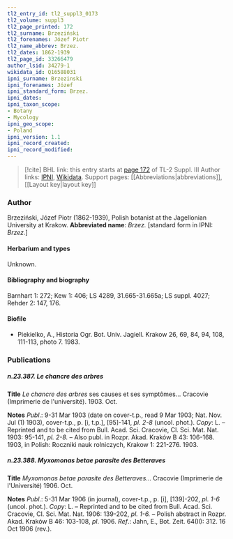 ```yaml
---
tl2_entry_id: tl2_suppl3_0173
tl2_volume: suppl3
tl2_page_printed: 172
tl2_surname: Brzeziński
tl2_forenames: Józef Piotr
tl2_name_abbrev: Brzez.
tl2_dates: 1862-1939
tl2_page_id: 33266479
author_lsid: 34279-1
wikidata_id: Q16588031
ipni_surname: Brzezinski
ipni_forenames: Józef
ipni_standard_form: Brzez.
ipni_dates: 
ipni_taxon_scope: 
- Botany
- Mycology
ipni_geo_scope: 
- Poland
ipni_version: 1.1
ipni_record_created: 
ipni_record_modified:
---
```


> [!cite] BHL link: this entry starts at [page 172](https://www.biodiversitylibrary.org/page/33266479) of TL-2 Suppl. III
> Author links: [IPNI](https://www.ipni.org/a/34279-1), [Wikidata](https://www.wikidata.org/wiki/Q16588031). Support pages: [[Abbreviations|abbreviations]], [[Layout key|layout key]]

### Author

Brzeziński, Józef Piotr (1862-1939), Polish botanist at the Jagellonian University at Krakow. 
**Abbreviated name**: *Brzez.* \[standard form in IPNI: *Brzez.*\]

#### Herbarium and types

Unknown.

#### Bibliography and biography

Barnhart 1: 272; Kew 1: 406; LS 4289, 31.665-31.665a; LS suppl. 4027; Rehder 2: 147, 176.

#### Biofile

- Piekielko, A., Historia Ogr. Bot. Univ. Jagiell. Krakow 26, 69, 84, 94, 108, 111-113, photo 7. 1983.

### Publications

##### n.23.387. Le chancre des arbres

**Title**
*Le chancre des arbres* ses causes et ses symptômes... Cracovie (Imprimerie de l'université). 1903. Oct.

**Notes**
*Publ*.: 9-31 Mar 1903 (date on cover-t.p., read 9 Mar 1903; Nat. Nov. Jul (1) 1903), cover-t.p., p. \[i, t.p.\], \[95\]-141, *pl. 2-8* (uncol. phot.). *Copy*: L. – Reprinted and to be cited from Bull. Acad. Sci. Cracovie, Cl. Sci. Mat. Nat. 1903: 95-141, *pl. 2-8.* – Also publ. in Rozpr. Akad. Kraków B 43: 106-168. 1903, in Polish: Roczniki nauk rolniczych, Krakow 1: 221-276. 1903.

##### n.23.388. Myxomonas betae parasite des Betteraves

**Title**
*Myxomonas betae parasite des Betteraves*... Cracovie (Imprimerie de l'Université) 1906. Oct.

**Notes**
*Publ*.: 5-31 Mar 1906 (in journal), cover-t.p., p. \[i\], \[139\]-202, *pl. 1-6* (uncol. phot.). *Copy*: L. – Reprinted and to be cited from Bull. Acad. Sci. Cracovie, Cl. Sci. Mat. Nat. 1906: 139-202, *pl. 1-6.* – Polish abstract in Rozpr. Akad. Kraków B 46: 103-108, *pl*. 1906.
*Ref*.: Jahn, E., Bot. Zeit. 64(II): 312. 16 Oct 1906 (rev.).

